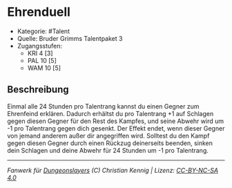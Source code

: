 <!---
Dies ist ein Fanwerk für DUNGEONSLAYERS (C) von Christian Kennig

Quellen:      [Bruder Grimms Talentpaket 3](https://www.f-space.de/ds4/downloads.html)
              [Talentbeschreibungen](https://www.f-space.de/ds4/tools-talentcards.html)
License:      [CC-BY-NC-SA 4.0](https://creativecommons.org/licenses/by-nc-sa/4.0/deed.de)
Richtlinien:  [Fanwerkrichtlinien](https://www.dungeonslayers.net/fanwerk-richtlinien/)
Autor:        Zauberlehrling
-->

  
# Ehrenduell  
- Kategorie: #Talent  
- Quelle: Bruder Grimms Talentpaket 3  
- Zugangsstufen:  
  - KRI 4 [3]  
  - PAL 10 [5]  
  - WAM 10 [5]  

## Beschreibung  
Einmal alle 24 Stunden pro Talentrang kannst du einen Gegner zum Ehrenfeind erklären. Dadurch erhältst du pro Talentrang +1 auf Schlagen gegen diesen Gegner für den Rest des Kampfes, und seine Abwehr wird um -1 pro Talentrang gegen dich gesenkt. Der Effekt endet, wenn dieser Gegner von jemand anderem außer dir angegriffen wird. Solltest du den Kampf gegen diesen Gegner durch einen Rückzug deinerseits beenden, sinken dein Schlagen und deine Abwehr für 24 Stunden um -1 pro Talentrang.


___  
*Fanwerk für [Dungeonslayers](https://www.dungeonslayers.net/) (C) Christian Kennig | Lizenz: [CC-BY-NC-SA 4.0](https://creativecommons.org/licenses/by-nc-sa/4.0/deed.de)*  